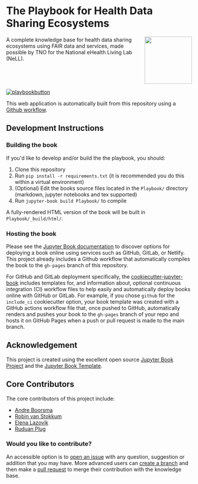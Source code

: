 # The Playbook for Health Data Sharing Ecosystems

<img src="https://user-images.githubusercontent.com/9567830/199050409-8e9dc3a5-de2d-416a-9d33-dc7be25a72f0.png" align="right" width="128px"/>
A complete knowledge base for health data sharing ecosystems using FAIR data and services, made possible by TNO for the National eHealth Living Lab (NeLL).

<br clear="right"/>

[![playbookbutton](https://user-images.githubusercontent.com/9567830/199052304-ecfedcae-e88e-4c37-838e-fcd9c1b03c87.png)](https://tnohealth.github.io/Playbook-Data-Sharing/)

This web application is automatically built from this repository using a [Github workflow](https://docs.github.com/en/actions/learn-github-actions/understanding-github-actions).

## Development Instructions

### Building the book

If you'd like to develop and/or build the the playbook, you should:

1. Clone this repository
2. Run `pip install -r requirements.txt` (it is recommended you do this within a virtual environment)
3. (Optional) Edit the books source files located in the `Playbook/` directory (markdown, jupyter notebooks and tex supported)
4. Run `jupyter-book build Playbook/` to compile

A fully-rendered HTML version of the book will be built in `Playbook/_build/html/`.

### Hosting the book

Please see the [Jupyter Book documentation](https://jupyterbook.org/publish/web.html) to discover options for deploying a book online using services such as GitHub, GitLab, or Netlify. This project already includes a Github workflow that automatically compiles the book to the `gh-pages` branch of this repository.

For GitHub and GitLab deployment specifically, the [cookiecutter-jupyter-book](https://github.com/executablebooks/cookiecutter-jupyter-book) includes templates for, and information about, optional continuous integration (CI) workflow files to help easily and automatically deploy books online with GitHub or GitLab. For example, if you chose `github` for the `include_ci` cookiecutter option, your book template was created with a GitHub actions workflow file that, once pushed to GitHub, automatically renders and pushes your book to the `gh-pages` branch of your repo and hosts it on GitHub Pages when a push or pull request is made to the main branch.


## Acknowledgement

This project is created using the excellent open source [Jupyter Book Project](https://jupyterbook.org/) and the [Jupyter Book Template](https://github.com/executablebooks/cookiecutter-jupyter-book).

## Core Contributors

The core contributors of this project include:
- [Andre Boorsma](https://github.com/aboorsma)
- [Robin van Stokkum](https://github.com/stokkumrmv)
- [Elena Lazovik](https://github.com/elenalazovik)
- [Ruduan Plug](https://github.com/dualslash)

### Would you like to contribute? 

An accessible option is to [open an issue](https://github.com/TNOhealth/Playbook-Data-Sharing/issues) with any question, suggestion or addition that you may have. More advanced users can [create a branch](https://github.com/TNOhealth/Playbook-Data-Sharing/branches) and then make a [pull request](https://github.com/TNOhealth/Playbook-Data-Sharing/pulls) to merge their contribution with the knowledge base.
